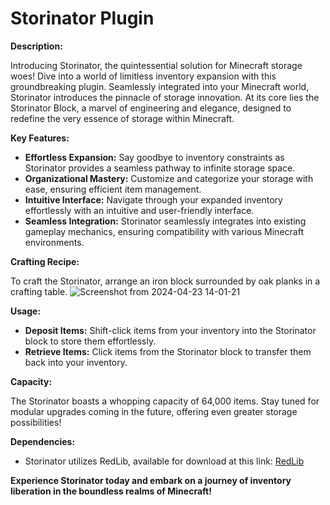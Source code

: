 # Storinator Plugin

**Description:**

Introducing Storinator, the quintessential solution for Minecraft storage woes! Dive into a world of limitless inventory expansion with this groundbreaking plugin. Seamlessly integrated into your Minecraft world, Storinator introduces the pinnacle of storage innovation. At its core lies the Storinator Block, a marvel of engineering and elegance, designed to redefine the very essence of storage within Minecraft.

**Key Features:**

- **Effortless Expansion:** Say goodbye to inventory constraints as Storinator provides a seamless pathway to infinite storage space.
- **Organizational Mastery:** Customize and categorize your storage with ease, ensuring efficient item management.
- **Intuitive Interface:** Navigate through your expanded inventory effortlessly with an intuitive and user-friendly interface.
- **Seamless Integration:** Storinator seamlessly integrates into existing gameplay mechanics, ensuring compatibility with various Minecraft environments.

**Crafting Recipe:**

To craft the Storinator, arrange an iron block surrounded by oak planks in a crafting table.
![Screenshot from 2024-04-23 14-01-21](https://github.com/HrvojeHemen/Storinator/assets/55023358/ca8cb20e-578c-4a34-bc48-ca346522eca5)

**Usage:**

- **Deposit Items:** Shift-click items from your inventory into the Storinator block to store them effortlessly.
- **Retrieve Items:** Click items from the Storinator block to transfer them back into your inventory.

**Capacity:**

The Storinator boasts a whopping capacity of 64,000 items. Stay tuned for modular upgrades coming in the future, offering even greater storage possibilities!

**Dependencies:**
- Storinator utilizes RedLib, available for download at this link: [RedLib](https://github.com/boxbeam/RedLib/releases)

**Experience Storinator today and embark on a journey of inventory liberation in the boundless realms of Minecraft!**
